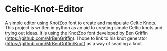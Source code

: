 # Celtic-Knot-Editor
A simple editor using KnotZoo font to create and manipulate Celtic Knots.
This project is written in python as an aid to creating simple Celtic knots and trying out ideas.
It is using the KnotZoo font developed by Ben Griffin (https://github.com/MrBenGriffin).
I hope to link to his knot generator (https://github.com/MrBenGriffin/Knot) as a way of seading a knot.

